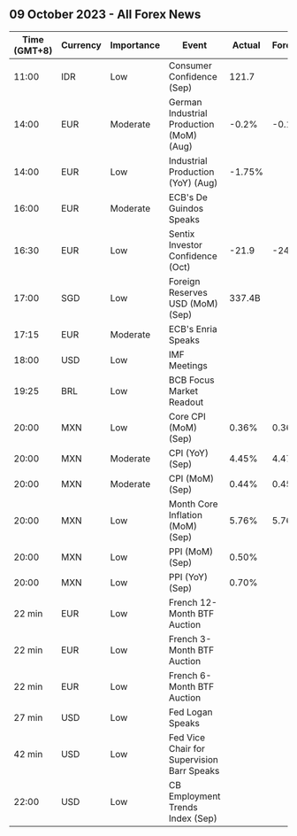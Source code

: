 ## 09 October 2023 - All Forex News

| Time (GMT+8) | Currency | Importance | Event | Actual | Forecast | Previous |
|------|----------|------------|-------|--------|----------|----------|
| 11:00 | IDR | Low | Consumer Confidence (Sep) | 121.7 |  | 125.2 |
| 14:00 | EUR | Moderate | German Industrial Production (MoM) (Aug) | -0.2% | -0.1% | -0.6% |
| 14:00 | EUR | Low | Industrial Production (YoY) (Aug) | -1.75% |  | -2.04% |
| 16:00 | EUR | Moderate | ECB's De Guindos Speaks |  |  |  |
| 16:30 | EUR | Low | Sentix Investor Confidence (Oct) | -21.9 | -24.0 | -21.5 |
| 17:00 | SGD | Low | Foreign Reserves USD (MoM) (Sep) | 337.4B |  | 337.3B |
| 17:15 | EUR | Moderate | ECB's Enria Speaks |  |  |  |
| 18:00 | USD | Low | IMF Meetings |  |  |  |
| 19:25 | BRL | Low | BCB Focus Market Readout |  |  |  |
| 20:00 | MXN | Low | Core CPI (MoM) (Sep) | 0.36% | 0.36% | 0.27% |
| 20:00 | MXN | Moderate | CPI (YoY) (Sep) | 4.45% | 4.47% | 4.64% |
| 20:00 | MXN | Moderate | CPI (MoM) (Sep) | 0.44% | 0.45% | 0.55% |
| 20:00 | MXN | Low | Month Core Inflation (MoM) (Sep) | 5.76% | 5.76% | 6.08% |
| 20:00 | MXN | Low | PPI (MoM) (Sep) | 0.50% |  | 0.50% |
| 20:00 | MXN | Low | PPI (YoY) (Sep) | 0.70% |  | 0.10% |
| 22 min | EUR | Low | French 12-Month BTF Auction |  |  | 3.787% |
| 22 min | EUR | Low | French 3-Month BTF Auction |  |  | 3.773% |
| 22 min | EUR | Low | French 6-Month BTF Auction |  |  | 3.828% |
| 27 min | USD | Low | Fed Logan Speaks |  |  |  |
| 42 min | USD | Low | Fed Vice Chair for Supervision Barr Speaks |  |  |  |
| 22:00 | USD | Low | CB Employment Trends Index (Sep) |  |  | 113.02 |
